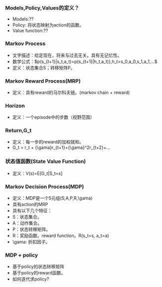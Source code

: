 ### Models,Policy,Values的定义？
- Models:??
- Policy: 将状态映射为action的函数。
- Value function:?? 

### Markov Process
- 文字描述：给定现在，将来与过去无关。具有无记忆性。
- 数学公式：$p(s_{t+1}|s_t,a_t)=p(s_{t+1}|h_t,a_t)},h_t=s_0,a_0,s_1,a_1,...$
- 定义：状态集合S；转移矩阵P。
### Markov Reward Process(MRP)
- 定义：具有reward的马尔科夫链。(markov chain + reward)

### Horizon
- 定义：一个episode中的步数（视野范围）
### Return,G_t
- 定义：每一步的reward的加权就和。
- G_t = r_t + {\gama}r_{t+1}+{\gama}^2r_{t+2}+...

### 状态值函数(State Value Function)
- 定义：V(s)=E[G_t|S_t=s]

### Markov Decision Process(MDP)
- 定义：MDP是一个5元组(S,A,P,R,\gama)
- 具有action的MRP
- 具有以下几个特征：
- S：状态集合。
- A：动作集合。
- P：状态转移矩阵。
- R：奖励函数。reward function。R(s_t=s, a_t=a)
- \gama: 折扣因子。

### MDP + policy
- 基于policy的状态转移矩阵
- 基于policy的reward函数。
- 如何迭代求policy?




